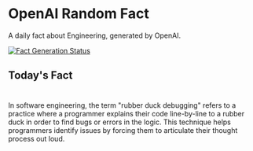 
# OpenAI Random Fact
A daily fact about Engineering, generated by OpenAI.

[![Fact Generation Status](https://github.com/MarioVidoni/openai-daily-fact/actions/workflows/main.yml/badge.svg)](https://github.com/MarioVidoni/openai-daily-fact/actions/workflows/main.yml)

## Today's Fact
# 
In software engineering, the term "rubber duck debugging" refers to a practice where a programmer explains their code line-by-line to a rubber duck in order to find bugs or errors in the logic. This technique helps programmers identify issues by forcing them to articulate their thought process out loud.